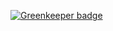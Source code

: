 

[![Greenkeeper badge](https://badges.greenkeeper.io/dthtvwls/node-backbone-todos.svg)](https://greenkeeper.io/)